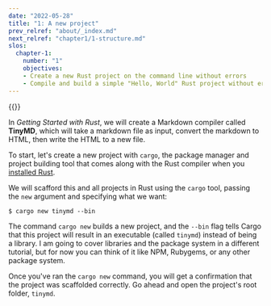 ```yaml
---
date: "2022-05-28"
title: "1: A new project"
prev_relref: "about/_index.md"
next_relref: "chapter1/1-structure.md"
slos:
  chapter-1:
    number: "1"
    objectives:
    - Create a new Rust project on the command line without errors 
    - Compile and build a simple "Hello, World" Rust project without errors
---
```


{{<objectives chapter="1">}}

In _Getting Started with Rust_, we will create a Markdown compiler called 
**TinyMD**, which will take a markdown file as input, convert the markdown to
HTML, then write the HTML to a new file. 

To start, let's create a new project with `cargo`, the package manager and 
project building tool that comes along with the Rust compiler when you 
[installed Rust](#TODO). 

We will scafford this and all projects in Rust using the `cargo` tool, passing 
the `new` argument and specifying what we want:

```
$ cargo new tinymd --bin
```

The command `cargo new` builds a new project, and the `--bin` flag tells Cargo 
that this project will result in an executable (called `tinymd`) instead of 
being a library. I am going to cover libraries and the package system in a 
different tutorial, but for now you can think of it like NPM, Rubygems, or any 
other package system.

Once you've ran the `cargo new` command, you will get a confirmation that the 
project was scaffolded correctly. Go ahead and open the project's root 
folder, `tinymd`.